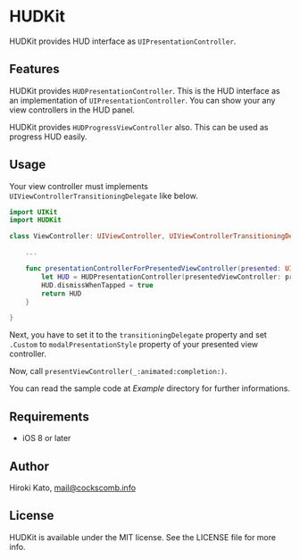 # HUDKit

HUDKit provides HUD interface as `UIPresentationController`.

## Features

HUDKit provides `HUDPresentationController`. This is the HUD interface as an implementation of `UIPresentationController`. You can show your any view controllers in the HUD panel.

HUDKit provides `HUDProgressViewController` also. This can be used as progress HUD easily.

## Usage

Your view controller must implements `UIViewControllerTransitioningDelegate` like below.

```swift
import UIKit
import HUDKit

class ViewController: UIViewController, UIViewControllerTransitioningDelegate {

    ...

    func presentationControllerForPresentedViewController(presented: UIViewController, presentingViewController presenting: UIViewController, sourceViewController source: UIViewController) -> UIPresentationController? {
        let HUD = HUDPresentationController(presentedViewController: presented, presentingViewController: presenting)
        HUD.dismissWhenTapped = true
        return HUD
    }

}
```

Next, you have to set it to the `transitioningDelegate` property and set `.Custom` to `modalPresentationStyle` property of your presented view controller.

Now, call `presentViewController(_:animated:completion:)`.

You can read the sample code at _Example_ directory for further informations.

## Requirements

- iOS 8 or later

## Author

Hiroki Kato, mail@cockscomb.info

## License

HUDKit is available under the MIT license. See the LICENSE file for more info.
